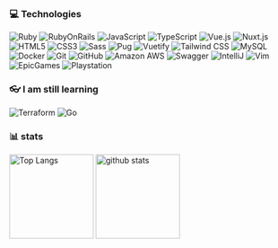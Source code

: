 ### 💻 Technologies
![Ruby](https://img.shields.io/badge/-Ruby-CC342D?style=flat-square&logo=Ruby)
![RubyOnRails](https://img.shields.io/badge/-Ruby%20on%20Rails-CC0000?style=flat-square&logo=Ruby+on+Rails)
![JavaScript](https://img.shields.io/badge/-JavaScript-yellow?style=flat-square&logo=javascript&logoColor=white)
![TypeScript](https://img.shields.io/badge/-TypeScript-007ACC?style=flat-square&logo=typescript&logoColor=white)
![Vue.js](https://img.shields.io/badge/-Vue.js-4FC08D?style=flat-square&logo=Vue.js&logoColor=white)
![Nuxt.js](https://img.shields.io/badge/-Nuxt.js-00DC82?style=flat-square&logo=Nuxt.js&logoColor=white)
![HTML5](https://img.shields.io/badge/-HTML5-E34F26?style=flat-square&logo=html5&logoColor=white)
![CSS3](https://img.shields.io/badge/-CSS3-1572B6?style=flat-square&logo=css3)
![Sass](https://img.shields.io/badge/Sass-CC6699?style=flat-square&logo=sass&logoColor=white)
![Pug](https://img.shields.io/badge/Pug-E3C29B?style=flat-square&logo=pug&logoColor=black)
![Vuetify](https://img.shields.io/badge/Vuetify-1867C0?style=flat-square&logo=vuetify&logoColor=white)
![Tailwind CSS](https://img.shields.io/badge/-Tailwind%20CSS-06B6D4?style=flat-square&logo=Tailwind+CSS&logoColor=white)
![MySQL](https://img.shields.io/badge/-MySQL-4479A1?style=flat-square&logo=mysql&logoColor=white)
![Docker](https://img.shields.io/badge/-Docker-2496ED?style=flat-square&logo=docker&logoColor=white)
![Git](https://img.shields.io/badge/-Git-F05032?style=flat-square&logo=git&logoColor=white)
![GitHub](https://img.shields.io/badge/-GitHub-181717?style=flat-square&logo=github)
![Amazon AWS](https://img.shields.io/badge/Amazon%20AWS-232F3E?style=flat-square&logo=amazon-aws)
![Swagger](https://img.shields.io/badge/Swagger-85EA2D?style=flat-square&logo=Swagger&logoColor=white)
![IntelliJ](https://img.shields.io/badge/IntelliJ_IDEA-000000.svg?style=flat-square&logo=intellij-idea&logoColor=white)
![Vim](https://img.shields.io/badge/VIM-%2311AB00.svg?&style=flat-square&logo=vim&logoColor=white)
![EpicGames](https://img.shields.io/badge/Epic%20Games-313131?style=flat-square&logo=Epic%20Games&logoColor=white)
![Playstation](https://img.shields.io/badge/PlayStation-003791?style=flat-square&logo=playstation&logoColor=white)

### 👓 I am still learning
![Terraform](https://img.shields.io/badge/-Terraform-7B42BC?style=flat-square&logo=Terraform)
![Go](https://img.shields.io/badge/-Go-00ADD8?style=flat-square&logo=Go&logoColor=white)
### 📊 stats
<p align="left"> 
  <img alt="Top Langs" height="150px" src="https://github-readme-stats.vercel.app/api/top-langs/?username=zakinao&layout=compact&count_private=true&show_icons=true&theme=onedark" />
  <img alt="github stats" height="150px" src="https://github-readme-stats.vercel.app/api?username=zakinao&count_private=true&show_icons=true&theme=onedark" />
</p>
